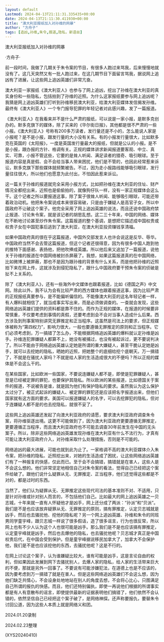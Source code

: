 ```yaml
---
layout: default
Lastmod: 2024-04-13T21:11:31.335435+00:00
date: 2024-04-13T21:11:30.411930+00:00
title: "澳大利亚报纸加入对孙维的网暴"
author: "方舟子"
tags: [追凶,孙维,朱令,报道,隐私，新语丝]
---
```


澳大利亚报纸加入对孙维的网暴

·方舟子·

前一段时间，我做了几期关于朱令案的节目，有很多人跑过来骂我，后来慢慢地就没有了。这几天突然又有一批人跑过来，在这几期节目下面留言骂我，据说网上追凶有了进展，让这些网上追凶英雄们非常亢奋。

澳大利亚一家报纸《澳大利亚人》也参与了网上追凶，挖出了孙维在澳大利亚的真实身份和一些隐私，包括拍到了孙维的近照。为什么这家报纸要参与网上追凶呢？我猜是网上追凶英雄们打听到孙维移民澳大利亚，给澳大利亚媒体发信揭发孙维。最终有《澳大利亚人》一个专门报导犯罪的年轻记者对此感兴趣，发了一篇报道。

《澳大利亚人》在我看来并不是什么严肃的报纸，可以说是一家小报，是默多克创办的。默多克旗下的媒体，除了买来的《华尔街日报》，其他都是很不严肃的一些小报。《澳大利亚人》号称有200多万读者，发行量还是不小的，怎么能说人家是小报呢？是不是小报，跟发行量的大小没有关系。有的小报发行量很大，比如默多克在英国的《太阳报》，一度是英国发行量最大的报纸，但就是公认的小报。是不是小报，跟办报的方针、格调有关。正规的媒体讲求新闻报道要客观、中立、真实、可靠，小报不管这些，它要的是耸人听闻、满足读者的猎奇、吸引眼球。至于报道内容是真是假、会不会给当事人带来困扰，他们是不管的，也因此经常惹来诉讼，默多克旗下那些媒体就频繁被告。不过，因为走小报路线能够吸引眼球，发行量往往很大，所以他们也愿意为此付出，不怕因此惹来诉讼。

这一篇关于孙维的报道就完全采用小报方式，比如把孙维在澳大利亚的住址、财产情况全都挖出来，近照也是偷偷拍的，就像狗仔队一样，没有一家正规媒体会这么干。这个记者之所以要报道这事，除了案子很耸人听闻、能够吸引眼球，可能还带着政治动机。他把朱令案说成本来很容易破，只是由于嫌疑人是高官子女，所以中国政府不让破这个案子。他完全采用了网上追凶英雄的说法，而且还说中国政府禁止报道、讨论朱令案，就是该记者的胡思乱想。这二三十年来，中国的网络、媒体在不断地讨论甚至炒作朱令案。这篇报道的整个基调，是想把它描述成中国权贵或权贵子女在中国犯事后逃到了澳大利亚，在澳大利亚投资赚钱享清福。

如果中国政府真的很在乎这篇报道，中国外交部发言人也许会说这是反华、辱华。中国政府当然不会去管这篇报道，但这个记者还很得意，因为有很多中国人跑到他的推特下面感谢、表扬他，把他吹捧成英雄。所以他后来又追加了一篇报道，说他关于孙维的报道在中国网络被封杀屏蔽了。我想，如果这篇报道真的在中国网络，比如微博上被屏蔽，那也不是因为跟孙维的背景有什么关系，而是他把孙维的近照拍下来在网上传，这就涉及到侵犯隐私了，跟什么中国政府要干预朱令案的侦破是扯不上关系的。

除了《澳大利亚人》，还有一些海外中文媒体也跟着报道，比如《德国之声》中文网。除此以外，我不认为会有比较严肃的西方媒体也跟着报道这事，因为比较严肃的正规报纸真要参与，是不能偏听偏信的。不能像澳大利亚的这名年轻记者一样，有人爆料就相信了，就当成事实写出来，而是必须做调查的。一查就会发现，这些网络追凶英雄们提供的资料都是靠不住的。而作为正规的媒体，在报道的时候要非常慎重，不仅要考虑到事情的真假，还要考虑到会不会对当事人造成什么后果。西方涉及到刑事案特别讲究无罪推定和正当程序。这虽然是司法上的要求，但正规媒体被称为“第四权力”，影响力很大，一般也要遵循无罪推定的原则和正当程序。它们必须考虑到，万一搞错了怎么办，不能根据网络追凶英雄的爆料就认定孙维是凶手。孙维连犯罪嫌疑人都算不上，她没有被捕过，也没有被起诉过，更不要说判决了。所以不能由于网络追凶英雄认定她是所谓的重大嫌疑人，甚至干脆认定她是凶手，就可以去挖她的隐私，晒她的近照，把她整个的底细给挖个底朝天。万一搞错了，不就是在骚扰人家吗？不就是给人家的生活造成很大的不便吗？所以正规的媒体是不会这么干的。

在某些国家，比如欧洲一些国家，不要说连嫌疑人都不是，即使是犯罪嫌疑人，甚至是已经被定罪的罪犯，也要保护其隐私。所以欧洲的某些报道，比如德国关于案件的报道，不说被告是谁，就是因为他们有保护隐私的要求。虽然我认为这么保护太过分了，被正式起诉的嫌疑人、被定罪的罪犯还是应该把名字报道出来，但他们国家就有这方面的要求。美国可以报道嫌疑人的名字，可以去挖罪犯的隐私，但对于连嫌疑人都不是的也去挖隐私，就很不妥了。

这些网上追凶英雄还发起了向澳大利亚政府的请愿，要求澳大利亚政府调查朱令案，将孙维驱逐出境。这更不可能做到了，因为澳大利亚政府更要遵循无罪推定，更要遵循正当程序，而且澳大利亚政府也不可能去调查30年前发生在中国的无头案子。所以，除非这些网络追凶英雄发现孙维在澳大利亚有什么不法行为，才真有可能让澳大利亚政府介入，对孙维采取什么处理措施，否则是不可能的。

网络追凶的最大进展，可能也就到此为止了。一家格调不高的澳大利亚媒体介入朱令案，把孙维的隐私、近照挖出来，对她的生活造成了困扰，让这些网络追凶英雄们有了一种报复的快感，仅此而已。至于会不会搞错，搞错就是在害人，这些人是不会这么想的。他们非常坚定地相信自己对朱令案的看法，觉得自己已经把这个案件给破了。跟他们说什么疑罪从无、无罪推定、正当程序，他们还觉得这些都是不对的，都是过时的东西。

当然了，他们认为疑罪从无、无罪推定这些现代司法的基本准则不对、不适用，只是针对孙维或针对别人而言的，不包括他们自己。比如最大的网上追凶英雄之一贝志城，十年来就一直有人怀疑他才是凶手，网上还分成了两派：“孙派”和“贝派”。我们是不是也应该放弃疑罪从无、无罪推定的原则，搞有罪推定，认定贝志城就是凶手，然后也去骚扰他、挖他的隐私呢？另一个网上追凶英雄、孙维和朱令的同班男同学童宇峰，跟贝志城一样说了很多假话，造了很多谣言，行为也很反常，所以网上也有不少人认为这个人也很可能是凶手。那么我们是不是也应该搞有罪推定，认定童宇峰就是凶手，然后也去爆他的隐私，也去骚扰他呢？贝志城才真正是中国权贵后代，在中国会受到保护。但是童宇峰据说移民加拿大了，加拿大不会保护他，我们是不是也应该挖他的东西，去骚扰他呢？这是不行的。

在网上讨论这个案子，认为谁嫌疑比较大，谁有可能是凶手，这是言论自由的权利，但如果因此发展到网下去骚扰别人，去爆人家的隐私，给人家的生活带来巨大的不便，那就是另外一回事了。不要说有可能涉嫌犯法，在道德上也是不应该的，因为要考虑到万一搞错了就是在害人。但是这些网络追凶英雄们不会这么想，因为他们缺乏共情心，不会设身处地地站在别人的角度去想，不会将心比心，只图满足自己所谓的报仇的快感。而且，他们还特别偏执，即使一再说他们根据的所谓事实都是有人有意散布的谣言，即使提供最新的证据表明他们搞错了，他们依然不会认错的，依然坚信自己已经把这个案子破了，是网络神探。还声称要报仇，要替朱令讨回公道，因为这些人本质上就是网络义和团。

2024.01.20录制

2024.02.23整理

(XYS20240410)

